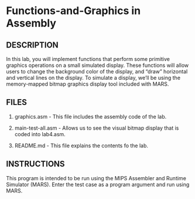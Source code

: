 # Functions-and-Graphics in Assembly

## DESCRIPTION
In this lab, you will implement functions that perform some primitive graphics operations on a small simulated display. 
These functions will allow users to change the background color of the display, and “draw” horizontal and vertical lines on the display.
To simulate a display, we’ll be using the memory-mapped bitmap graphics display tool included with MARS.

## FILES
1. graphics.asm - This file includes the assembly code of the lab.

2. main-test-all.asm - Allows us to see the visual bitmap display that is coded into lab4.asm.

3. README.md - This file explains the contents fo the lab.

## INSTRUCTIONS
This program is intended to be run using the MIPS Assembler and Runtime Simulator
(MARS). Enter the test case as a program argument and run using MARS.
